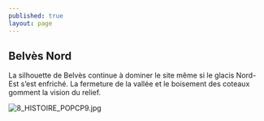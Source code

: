 ```yaml
---
published: true
layout: page
---
```

## Belvès Nord

La silhouette de Belvès continue à dominer le site même si le glacis Nord-Est s’est enfriché. La fermeture de la vallée et le boisement des coteaux gomment la vision du relief. 

![8_HISTOIRE_POPCP9.jpg]({{site.baseurl}}/data/images/8/histoire/8_HISTOIRE_POPCP9.jpg)
